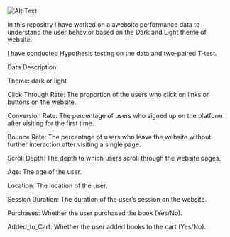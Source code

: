 ![Alt Text]([https://your-image-url.com/image.png](https://encrypted-tbn0.gstatic.com/images?q=tbn:ANd9GcTEBbzh2Ew1_lzd2M_LEhzrpZ816d4VTfbRIw&s))

In this repositry I have worked on a awebsite performance data to understand the user behavior based on the Dark and Light theme of website.

I have conducted Hypothesis testing on the data and two-paired T-test.

Data Description:

Theme: dark or light

Click Through Rate: The proportion of the users who click on links or buttons on the website.

Conversion Rate: The percentage of users who signed up on the platform after visiting for the first time.

Bounce Rate: The percentage of users who leave the website without further interaction after visiting a single page.

Scroll Depth: The depth to which users scroll through the website pages.

Age: The age of the user.

Location: The location of the user.

Session Duration: The duration of the user’s session on the website.

Purchases: Whether the user purchased the book (Yes/No).

Added_to_Cart: Whether the user added books to the cart (Yes/No).
